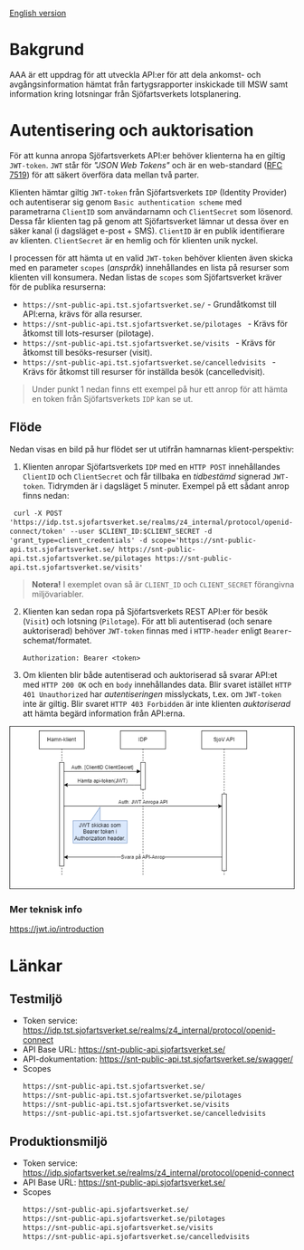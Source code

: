 [English version](README_en.md)

# Bakgrund
AAA är ett uppdrag för att utveckla API:er för att dela ankomst- och avgångsinformation hämtat från fartygsrapporter inskickade till MSW samt information kring lotsningar från Sjöfartsverkets lotsplanering.

# Autentisering och auktorisation
För att kunna anropa Sjöfartsverkets API:er behöver klienterna ha en giltig `JWT-token`. `JWT` står för *"JSON Web Tokens"* och är en web-standard ([RFC 7519](https://tools.ietf.org/html/rfc7519)) för att säkert överföra data mellan två parter.

Klienten hämtar giltig `JWT-token` från Sjöfartsverkets `IDP` (Identity Provider) och autentiserar sig genom `Basic authentication scheme` med parametrarna `ClientID` som användarnamn och `ClientSecret` som lösenord. Dessa får klienten tag på genom att Sjöfartsverket lämnar ut dessa över en säker kanal (i dagsläget e-post + SMS). `ClientID` är en publik identifierare av klienten. `ClientSecret` är en hemlig och för klienten unik nyckel.

I processen för att hämta ut en valid `JWT-token` behöver klienten även skicka med en parameter `scopes` (*anspråk*) innehållandes en lista på resurser som klienten vill konsumera. Nedan listas de `scopes` som Sjöfartsverket kräver för de publika resurserna:

- `https://snt-public-api.tst.sjofartsverket.se/` - Grundåtkomst till API:erna, krävs för alla resurser.
- `https://snt-public-api.tst.sjofartsverket.se/pilotages ` - Krävs för åtkomst till lots-resurser (pilotage).
- `https://snt-public-api.tst.sjofartsverket.se/visits ` - Krävs för åtkomst till besöks-resurser (visit).
- `https://snt-public-api.tst.sjofartsverket.se/cancelledvisits ` - Krävs för åtkomst till resurser för inställda besök (cancelledvisit).

> Under punkt 1 nedan finns ett exempel på hur ett anrop för att hämta en token från Sjöfartsverkets `IDP` kan se ut.

## Flöde
Nedan visas en bild på hur flödet ser ut utifrån hamnarnas klient-perspektiv:

1. Klienten anropar Sjöfartsverkets `IDP` med en `HTTP POST` innehållandes `ClientID` och `ClientSecret` och får tillbaka en *tidbestämd* signerad `JWT-token`. Tidrymden är i dagsläget 5 minuter. Exempel på ett sådant anrop finns nedan:

  ```
   curl -X POST 'https://idp.tst.sjofartsverket.se/realms/z4_internal/protocol/openid-connect/token' --user $CLIENT_ID:$CLIENT_SECRET -d 'grant_type=client_credentials' -d scope='https://snt-public-api.tst.sjofartsverket.se/ https://snt-public-api.tst.sjofartsverket.se/pilotages https://snt-public-api.tst.sjofartsverket.se/visits'
  ```

> **Notera!** I exemplet ovan så är `CLIENT_ID` och `CLIENT_SECRET` förangivna miljövariabler.

2. Klienten kan sedan ropa på Sjöfartsverkets REST API:er för besök (`Visit`) och lotsning (`Pilotage`). För att bli autentiserad (och senare auktoriserad) behöver `JWT-token` finnas med i `HTTP-header` enligt `Bearer`-schemat/formatet.

    ```
    Authorization: Bearer <token>
    ```
3. Om klienten blir både autentiserad och auktoriserad så svarar API:et med `HTTP 200 OK` och en `body` innehållandes data. Blir svaret istället `HTTP 401 Unauthorized` har *autentiseringen* misslyckats, t.ex. om `JWT-token` inte är giltig. Blir svaret `HTTP 403 Forbidden` är inte klienten *auktoriserad* att hämta begärd information från API:erna.

![AAA-client_credential-Api-anrop klient.png](images/AAA-client_credential-API-anrop.png)

### Mer teknisk info
https://jwt.io/introduction

# Länkar
## Testmiljö
* Token service: https://idp.tst.sjofartsverket.se/realms/z4_internal/protocol/openid-connect
* API Base URL: https://snt-public-api.sjofartsverket.se/ 
* API-dokumentation: https://snt-public-api.tst.sjofartsverket.se/swagger/
* Scopes
  ```
  https://snt-public-api.tst.sjofartsverket.se/
  https://snt-public-api.tst.sjofartsverket.se/pilotages
  https://snt-public-api.tst.sjofartsverket.se/visits
  https://snt-public-api.tst.sjofartsverket.se/cancelledvisits
  ```
## Produktionsmiljö
* Token service: https://idp.sjofartsverket.se/realms/z4_internal/protocol/openid-connect 
* API Base URL: https://snt-public-api.sjofartsverket.se/
* Scopes
   ```
  https://snt-public-api.sjofartsverket.se/
  https://snt-public-api.sjofartsverket.se/pilotages
  https://snt-public-api.sjofartsverket.se/visits
  https://snt-public-api.sjofartsverket.se/cancelledvisits
  ```  
